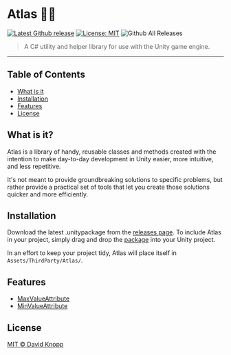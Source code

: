 # Atlas 👩‍🚀 
[![Latest Github release](https://img.shields.io/github/release/david-knopp/atlas.svg)](https://github.com/david-knopp/Atlas/releases/latest)  [![License: MIT](https://img.shields.io/badge/License-MIT-yellow.svg)](https://opensource.org/licenses/MIT) ![Github All Releases](https://img.shields.io/github/downloads/david-knopp/atlas/total.svg)

> A C# utility and helper library for use with the Unity game engine.

---

## Table of Contents
- [What is it](#what-is-it?)
- [Installation](#installation)
- [Features](#features)
- [License](#license)

## What is it?
Atlas is a library of handy, reusable classes and methods created with the intention to make day-to-day development in Unity easier, more intuitive, and less repetitive.

It's not meant to provide groundbreaking solutions to specific problems, but rather provide a practical set of tools that let you create those solutions quicker and more efficiently.

## Installation
Download the latest .unitypackage from the [releases page](https://github.com/david-knopp/Atlas/releases "releases page"). To include Atlas in your project, simply drag and drop the [package](https://docs.unity3d.com/Manual/AssetPackages.html "package") into your Unity project. 

In an effort to keep your project tidy, Atlas will place itself in `Assets/ThirdParty/Atlas/`.

## Features
- [MaxValueAttribute](Scripts/Utils/Attributes/MaxValueAttribute.md)
- [MinValueAttribute](Scripts/Utils/Attributes/MinValueAttribute.md)

## License
[MIT © David Knopp](https://github.com/david-knopp/Atlas/blob/master/LICENSE "MIT © David Knopp")
